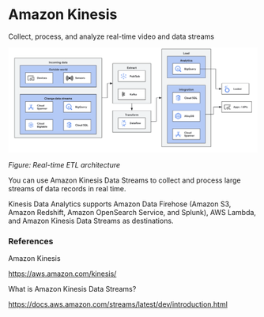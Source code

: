 # Amazon Kinesis

Collect, process, and analyze real-time video and data streams

![alt text](https://github.com/jylhakos/Data-Analysis-and-Visualizations/blob/main/Google%20Cloud%20Dataflow/real_time_ETL%20.png?raw=true)

*Figure: Real-time ETL architecture*

You can use Amazon Kinesis Data Streams to collect and process large streams of data records in real time.

Kinesis Data Analytics supports Amazon Data Firehose (Amazon S3, Amazon Redshift, Amazon OpenSearch Service, and Splunk), AWS Lambda, and Amazon Kinesis Data Streams as destinations.

### References

Amazon Kinesis

https://aws.amazon.com/kinesis/

What is Amazon Kinesis Data Streams?

https://docs.aws.amazon.com/streams/latest/dev/introduction.html
